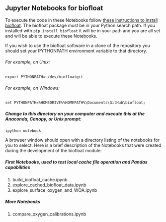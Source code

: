 Jupyter Notebooks for biofloat 
------------------------------

To execute the code in these Notebooks follow [these instructions to install biofloat](../README.md).
The biofloat package must be in your Python search path.  If you installed with `pip install biofloat`
it will be in your path and you are all set and will be able to execute these Notebooks.  

If you wish to use the biofloat software in a clone of the repository you should set your 
PYTHONPATH environment variable to that directory.

######  For example, on Unix:

    export PYTHONPATH=~/dev/biofloatgit

######  For example, on Windows:

    set PYTHONPATH=%HOMEDRIVE%%HOMEPATH%\Documents\GitHub\biofloat;

##### Change to this directory on your computer and execute this at the Anaconda, Canopy, or Unix prompt:

    ipython notebook

A browser window should open with a directory listing of the notebooks for you to select. 
Here is a brief description of the Notebooks that were created during the development 
of the biofloat module:

#####  First Notebooks, used to test local cache file operation and Pandas capabilities
1. build_biofloat_cache.ipynb
2. explore_cached_biofloat_data.ipynb
3. explore_surface_oxygen_and_WOA.ipynb

##### More Notebooks
1. compare_oxygen_calibrations.ipynb
